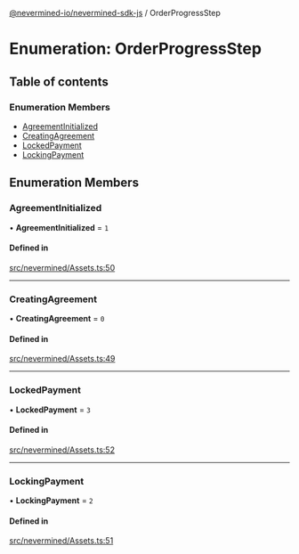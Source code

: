 [@nevermined-io/nevermined-sdk-js](../code-reference.md) / OrderProgressStep

# Enumeration: OrderProgressStep

## Table of contents

### Enumeration Members

- [AgreementInitialized](OrderProgressStep.md#agreementinitialized)
- [CreatingAgreement](OrderProgressStep.md#creatingagreement)
- [LockedPayment](OrderProgressStep.md#lockedpayment)
- [LockingPayment](OrderProgressStep.md#lockingpayment)

## Enumeration Members

### AgreementInitialized

• **AgreementInitialized** = ``1``

#### Defined in

[src/nevermined/Assets.ts:50](https://github.com/nevermined-io/sdk-js/blob/eda22b6/src/nevermined/Assets.ts#L50)

___

### CreatingAgreement

• **CreatingAgreement** = ``0``

#### Defined in

[src/nevermined/Assets.ts:49](https://github.com/nevermined-io/sdk-js/blob/eda22b6/src/nevermined/Assets.ts#L49)

___

### LockedPayment

• **LockedPayment** = ``3``

#### Defined in

[src/nevermined/Assets.ts:52](https://github.com/nevermined-io/sdk-js/blob/eda22b6/src/nevermined/Assets.ts#L52)

___

### LockingPayment

• **LockingPayment** = ``2``

#### Defined in

[src/nevermined/Assets.ts:51](https://github.com/nevermined-io/sdk-js/blob/eda22b6/src/nevermined/Assets.ts#L51)
